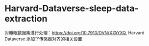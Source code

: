 # Harvard-Dataverse-sleep-data-extraction
对睡眠数据集进行处理：https://doi.org/10.7910/DVN/X7AYXQ, Harvard Dataverse
添加了传感器对齐的相关设置
